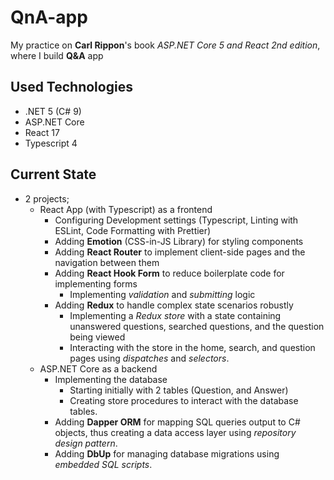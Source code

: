 # QnA-app
My practice on **Carl Rippon**'s book *ASP.NET Core 5 and React 2nd edition*, where I build **Q&amp;A** app 

## Used Technologies
- .NET 5 (C# 9) 
- ASP.NET Core
- React 17
- Typescript 4

## Current State
- 2 projects; 
  - React App (with Typescript) as a frontend
    - Configuring Development settings (Typescript, Linting with ESLint, Code Formatting with Prettier)
    - Adding **Emotion** (CSS-in-JS Library) for styling components
    - Adding **React Router** to implement client-side pages and the navigation between them
    - Adding **React Hook Form** to reduce boilerplate code for implementing forms
      - Implementing *validation* and *submitting* logic    
    - Adding **Redux** to handle complex state scenarios robustly
      - Implementing a *Redux store* with a state containing unanswered questions, searched questions, and the question being viewed
      - Interacting with the store in the home, search, and question pages using *dispatches* and *selectors*. 
  - ASP.NET Core as a backend
      - Implementing the database
        - Starting initially with 2 tables (Question, and Answer)
        - Creating store procedures to interact with the database tables.
      - Adding **Dapper ORM** for mapping SQL queries output to C# objects, thus creating a data access layer using *repository design pattern*.
      - Adding **DbUp** for managing database migrations using *embedded SQL scripts*.
